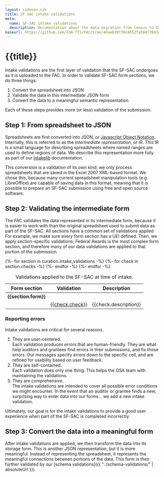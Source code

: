 ```yaml
---
layout: sidenav.njk
title: SF-SAC intake validations
meta:
  name: SF-SAC intake validations
  description: Documentation about the data migration from Census to GSA.
baseurl: https://github.com/GSA-TTS/FAC/tree/44ae639f70c4552fa584f7042e0c116b0cd93d29/backend/audit/intakelib/checks
---
```


# {{title}}

Intake validations are the first layer of validation that the SF-SAC undergoes as it is uploaded to the FAC. In order to validate SF-SAC form sections, we do three things:

1. Convert the spreadsheet into JSON
2. Validate the data in this intermediate JSON form
3. Convert the data to a meaningful semantic representation

Each of these steps provides more (or less) validation of the submission.


## Step 1: From spreadsheet to JSON

Spreadsheets are first converted into JSON, or [Javascript Object Notation](https://www.json.org/json-en.html). Internally, this is referred to as the *intermediate representation*, or IR. This IR is a small language for describing spreadsheets where named ranges are used to define regions of data. We describe this representation more fully as part of our [intakelib](https://github.com/GSA-TTS/FAC/blob/414f9932b3797de68c7271ba0b471c9b834062ce/backend/audit/intakelib/README.md) documentation.

This conversion is a validation of its own kind; we only process spreadsheets that are saved in the Excel 2007 XML-based format. We chose this, because many current spreadsheet manipulation tools (e.g. LibreOffice) are capable of saving data in this format, meaning that it is possible to prepare an SF-SAC submission using free and open source software.

## Step 2: Validating the intermediate form

The FAC validates the data represented in its intermediate form, because it is easier to work with than the original spreadsheet used to submit data as part of the SF-SAC. All sections have a common set of validations applied For example, we make sure every form section has a UEI defined. Then, we apply section-specific validations; Federal Awards is the most complex form section, and therefore many of our data validations are applied to that portion of the submission. 

<div class="usa-table-container" tabindex="0">
<table class="usa-table">
    <caption>
    Validations applied to the SF-SAC at time of intake.
    </caption>
    <thead>
    <tr>
        <th scope="col">Form section</th>
        <th scope="col">Validation</th>
        <th scope="col">Description</th>
    </tr>
    </thead>
    <tbody>
{%- for section in curation.intake_validations -%}
    <tr>
        <td><b>{{section.form}}</b></td>
        <td></td>
        <td></td>
    </tr>
    {%- for check in section.checks -%}
        <tr>
            <td>&nbsp;</td>
            <td scope="row"><a href='{{ check.url | replace("BASEURL", baseurl) }}'>{{check.check}}</a></td>
            <td>{{check.description}}</td>
        </tr>
    {%- endfor -%}
{%- endfor -%}
</tbody>
</table>
</div>

### Reporting errors

Intake validations are critical for several reasons.

1. They are user-centered. <br>Each validation produces errors that are human-friendly. They are what help auditors and grantees find errors in their submissions, and fix those errors. Our messages specify errors down to the specific cell, and are refined for usability based on user feedback.
2. They are self-contained.<br>Each validation does only one thing. This helps the GSA team with maintaining the validations.
3. They are comprehensive.<br>The intake validations are intended to cover all possible error conditions we might encounter. In the event that an auditor or grantee finds a new, surprising way to enter data into our forms... we add a new intake validation.

Ultimately, our goal is for the intake validations to provide a good user experience when part of the SF-SAC is completed incorrectly.

## Step 3: Convert the data into a meaningful form

After intake validations are applied, we then transform the data into its storage form. This is another JSON representation, but it is more meaningful. Instead of representing the spreadsheet, it represents the meaningful connections between portions of the data. This form is then further validated by our [schema validations]({{ "../schema-validations/" | absoluteUrl }}).